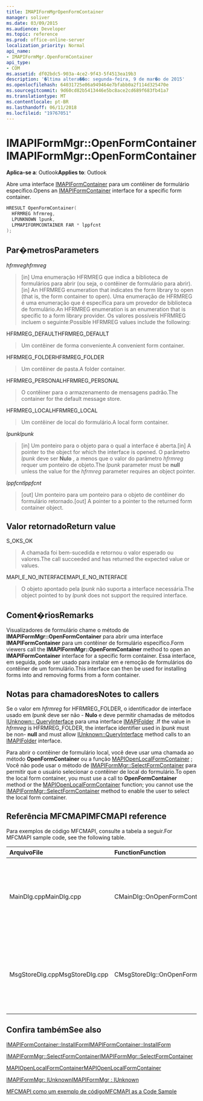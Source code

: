 ```yaml
---
title: IMAPIFormMgrOpenFormContainer
manager: soliver
ms.date: 03/09/2015
ms.audience: Developer
ms.topic: reference
ms.prod: office-online-server
localization_priority: Normal
api_name:
- IMAPIFormMgr.OpenFormContainer
api_type:
- COM
ms.assetid: df02bdc5-903a-4ce2-9f43-5f4513ea19b3
description: '�ltima altera��o: segunda-feira, 9 de mar�o de 2015'
ms.openlocfilehash: 64031725e06a949464e7bfabb0a2f114d325470e
ms.sourcegitcommit: 9d60cd82b5413446e5bc8ace2cd689f683fb41a7
ms.translationtype: MT
ms.contentlocale: pt-BR
ms.lasthandoff: 06/11/2018
ms.locfileid: "19767051"
---
```

# <a name="imapiformmgropenformcontainer"></a><span data-ttu-id="a0671-103">IMAPIFormMgr::OpenFormContainer</span><span class="sxs-lookup"><span data-stu-id="a0671-103">IMAPIFormMgr::OpenFormContainer</span></span>

  
  
<span data-ttu-id="a0671-104">**Aplica-se a**: Outlook</span><span class="sxs-lookup"><span data-stu-id="a0671-104">**Applies to**: Outlook</span></span> 
  
<span data-ttu-id="a0671-105">Abre uma interface [IMAPIFormContainer](imapiformcontaineriunknown.md) para um contêiner de formulário específico.</span><span class="sxs-lookup"><span data-stu-id="a0671-105">Opens an [IMAPIFormContainer](imapiformcontaineriunknown.md) interface for a specific form container.</span></span> 
  
```cpp
HRESULT OpenFormContainer(
  HFRMREG hfrmreg,
  LPUNKNOWN lpunk,
  LPMAPIFORMCONTAINER FAR * lppfcnt
);
```

## <a name="parameters"></a><span data-ttu-id="a0671-106">Par�metros</span><span class="sxs-lookup"><span data-stu-id="a0671-106">Parameters</span></span>

 <span data-ttu-id="a0671-107">_hfrmreg_</span><span class="sxs-lookup"><span data-stu-id="a0671-107">_hfrmreg_</span></span>
  
> <span data-ttu-id="a0671-108">[in] Uma enumeração HFRMREG que indica a biblioteca de formulários para abrir (ou seja, o contêiner de formulário para abrir).</span><span class="sxs-lookup"><span data-stu-id="a0671-108">[in] An HFRMREG enumeration that indicates the form library to open (that is, the form container to open).</span></span> <span data-ttu-id="a0671-109">Uma enumeração de HFRMREG é uma enumeração que é específica para um provedor de biblioteca de formulário.</span><span class="sxs-lookup"><span data-stu-id="a0671-109">An HFRMREG enumeration is an enumeration that is specific to a form library provider.</span></span> <span data-ttu-id="a0671-110">Os valores possíveis HFRMREG incluem o seguinte:</span><span class="sxs-lookup"><span data-stu-id="a0671-110">Possible HFRMREG values include the following:</span></span>
    
<span data-ttu-id="a0671-111">HFRMREG_DEFAULT</span><span class="sxs-lookup"><span data-stu-id="a0671-111">HFRMREG_DEFAULT</span></span> 
  
> <span data-ttu-id="a0671-112">Um contêiner de forma conveniente.</span><span class="sxs-lookup"><span data-stu-id="a0671-112">A convenient form container.</span></span>
    
<span data-ttu-id="a0671-113">HFRMREG_FOLDER</span><span class="sxs-lookup"><span data-stu-id="a0671-113">HFRMREG_FOLDER</span></span> 
  
> <span data-ttu-id="a0671-114">Um contêiner de pasta.</span><span class="sxs-lookup"><span data-stu-id="a0671-114">A folder container.</span></span> 
    
<span data-ttu-id="a0671-115">HFRMREG_PERSONAL</span><span class="sxs-lookup"><span data-stu-id="a0671-115">HFRMREG_PERSONAL</span></span> 
  
> <span data-ttu-id="a0671-116">O contêiner para o armazenamento de mensagens padrão.</span><span class="sxs-lookup"><span data-stu-id="a0671-116">The container for the default message store.</span></span> 
    
<span data-ttu-id="a0671-117">HFRMREG_LOCAL</span><span class="sxs-lookup"><span data-stu-id="a0671-117">HFRMREG_LOCAL</span></span> 
  
> <span data-ttu-id="a0671-118">Um contêiner de local do formulário.</span><span class="sxs-lookup"><span data-stu-id="a0671-118">A local form container.</span></span> 
    
 <span data-ttu-id="a0671-119">_lpunk_</span><span class="sxs-lookup"><span data-stu-id="a0671-119">_lpunk_</span></span>
  
> <span data-ttu-id="a0671-120">[in] Um ponteiro para o objeto para o qual a interface é aberta.</span><span class="sxs-lookup"><span data-stu-id="a0671-120">[in] A pointer to the object for which the interface is opened.</span></span> <span data-ttu-id="a0671-121">O parâmetro _lpunk_ deve ser **Nulo** , a menos que o valor do parâmetro _hfrmreg_ requer um ponteiro de objeto.</span><span class="sxs-lookup"><span data-stu-id="a0671-121">The  _lpunk_ parameter must be **null** unless the value for the  _hfrmreg_ parameter requires an object pointer.</span></span> 
    
 <span data-ttu-id="a0671-122">_lppfcnt_</span><span class="sxs-lookup"><span data-stu-id="a0671-122">_lppfcnt_</span></span>
  
> <span data-ttu-id="a0671-123">[out] Um ponteiro para um ponteiro para o objeto de contêiner do formulário retornado.</span><span class="sxs-lookup"><span data-stu-id="a0671-123">[out] A pointer to a pointer to the returned form container object.</span></span>
    
## <a name="return-value"></a><span data-ttu-id="a0671-124">Valor retornado</span><span class="sxs-lookup"><span data-stu-id="a0671-124">Return value</span></span>

<span data-ttu-id="a0671-125">S_OK</span><span class="sxs-lookup"><span data-stu-id="a0671-125">S_OK</span></span> 
  
> <span data-ttu-id="a0671-126">A chamada foi bem-sucedida e retornou o valor esperado ou valores.</span><span class="sxs-lookup"><span data-stu-id="a0671-126">The call succeeded and has returned the expected value or values.</span></span>
    
<span data-ttu-id="a0671-127">MAPI_E_NO_INTERFACE</span><span class="sxs-lookup"><span data-stu-id="a0671-127">MAPI_E_NO_INTERFACE</span></span> 
  
> <span data-ttu-id="a0671-128">O objeto apontado pela _lpunk_ não suporta a interface necessária.</span><span class="sxs-lookup"><span data-stu-id="a0671-128">The object pointed to by  _lpunk_ does not support the required interface.</span></span> 
    
## <a name="remarks"></a><span data-ttu-id="a0671-129">Coment�rios</span><span class="sxs-lookup"><span data-stu-id="a0671-129">Remarks</span></span>

<span data-ttu-id="a0671-130">Visualizadores de formulário chame o método de **IMAPIFormMgr::OpenFormContainer** para abrir uma interface **IMAPIFormContainer** para um contêiner de formulário específico.</span><span class="sxs-lookup"><span data-stu-id="a0671-130">Form viewers call the **IMAPIFormMgr::OpenFormContainer** method to open an **IMAPIFormContainer** interface for a specific form container.</span></span> <span data-ttu-id="a0671-131">Essa interface, em seguida, pode ser usado para instalar em e remoção de formulários do contêiner de um formulário.</span><span class="sxs-lookup"><span data-stu-id="a0671-131">This interface can then be used for installing forms into and removing forms from a form container.</span></span> 
  
## <a name="notes-to-callers"></a><span data-ttu-id="a0671-132">Notas para chamadores</span><span class="sxs-lookup"><span data-stu-id="a0671-132">Notes to callers</span></span>

<span data-ttu-id="a0671-133">Se o valor em _hfrmreg_ for HFRMREG_FOLDER, o identificador de interface usado em _lpunk_ deve ser não - **Nulo** e deve permitir chamadas de métodos [IUnknown:: QueryInterface](http://msdn.microsoft.com/pt-br/library/ms682521%28v=VS.85%29.aspx) para uma interface [IMAPIFolder](imapifolderimapicontainer.md) .</span><span class="sxs-lookup"><span data-stu-id="a0671-133">If the value in  _hfrmreg_ is HFRMREG_FOLDER, the interface identifier used in  _lpunk_ must be non- **null** and must allow [IUnknown::QueryInterface](http://msdn.microsoft.com/pt-br/library/ms682521%28v=VS.85%29.aspx) method calls to an [IMAPIFolder](imapifolderimapicontainer.md) interface.</span></span> 
  
<span data-ttu-id="a0671-134">Para abrir o contêiner de formulário local, você deve usar uma chamada ao método **OpenFormContainer** ou a função [MAPIOpenLocalFormContainer](mapiopenlocalformcontainer.md) ; Você não pode usar o método de [IMAPIFormMgr::SelectFormContainer](imapiformmgr-selectformcontainer.md) para permitir que o usuário selecionar o contêiner de local do formulário.</span><span class="sxs-lookup"><span data-stu-id="a0671-134">To open the local form container, you must use a call to **OpenFormContainer** method or the [MAPIOpenLocalFormContainer](mapiopenlocalformcontainer.md) function; you cannot use the [IMAPIFormMgr::SelectFormContainer](imapiformmgr-selectformcontainer.md) method to enable the user to select the local form container.</span></span> 
  
## <a name="mfcmapi-reference"></a><span data-ttu-id="a0671-135">Referência MFCMAPI</span><span class="sxs-lookup"><span data-stu-id="a0671-135">MFCMAPI reference</span></span>

<span data-ttu-id="a0671-136">Para exemplos de código MFCMAPI, consulte a tabela a seguir.</span><span class="sxs-lookup"><span data-stu-id="a0671-136">For MFCMAPI sample code, see the following table.</span></span>
  
|<span data-ttu-id="a0671-137">**Arquivo**</span><span class="sxs-lookup"><span data-stu-id="a0671-137">**File**</span></span>|<span data-ttu-id="a0671-138">**Function**</span><span class="sxs-lookup"><span data-stu-id="a0671-138">**Function**</span></span>|<span data-ttu-id="a0671-139">**Comment**</span><span class="sxs-lookup"><span data-stu-id="a0671-139">**Comment**</span></span>|
|:-----|:-----|:-----|
|<span data-ttu-id="a0671-140">MainDlg.cpp</span><span class="sxs-lookup"><span data-stu-id="a0671-140">MainDlg.cpp</span></span>  <br/> |<span data-ttu-id="a0671-141">CMainDlg::OnOpenFormContainer</span><span class="sxs-lookup"><span data-stu-id="a0671-141">CMainDlg::OnOpenFormContainer</span></span>  <br/> |<span data-ttu-id="a0671-142">MFCMAPI usa o método **IMAPIFormMgr::OpenFormContainer** para recuperar um contêiner de formulário para que o conteúdo do contêiner pode ser renderizado.</span><span class="sxs-lookup"><span data-stu-id="a0671-142">MFCMAPI uses the **IMAPIFormMgr::OpenFormContainer** method to retrieve a form container so the container's contents can be rendered.</span></span>  <br/> |
|<span data-ttu-id="a0671-143">MsgStoreDlg.cpp</span><span class="sxs-lookup"><span data-stu-id="a0671-143">MsgStoreDlg.cpp</span></span>  <br/> |<span data-ttu-id="a0671-144">CMsgStoreDlg::OnOpenFormContainer</span><span class="sxs-lookup"><span data-stu-id="a0671-144">CMsgStoreDlg::OnOpenFormContainer</span></span>  <br/> |<span data-ttu-id="a0671-145">MFCMAPI usa o método **IMAPIFormMgr::OpenFormContainer** para recuperar um contêiner de formulário para uma pasta, para que o conteúdo do contêiner pode ser renderizado.</span><span class="sxs-lookup"><span data-stu-id="a0671-145">MFCMAPI uses the **IMAPIFormMgr::OpenFormContainer** method to retrieve a form container for a folder so the container's contents can be rendered.</span></span>  <br/> |
   
## <a name="see-also"></a><span data-ttu-id="a0671-146">Confira também</span><span class="sxs-lookup"><span data-stu-id="a0671-146">See also</span></span>



[<span data-ttu-id="a0671-147">IMAPIFormContainer::InstallForm</span><span class="sxs-lookup"><span data-stu-id="a0671-147">IMAPIFormContainer::InstallForm</span></span>](imapiformcontainer-installform.md)
  
[<span data-ttu-id="a0671-148">IMAPIFormMgr::SelectFormContainer</span><span class="sxs-lookup"><span data-stu-id="a0671-148">IMAPIFormMgr::SelectFormContainer</span></span>](imapiformmgr-selectformcontainer.md)
  
[<span data-ttu-id="a0671-149">MAPIOpenLocalFormContainer</span><span class="sxs-lookup"><span data-stu-id="a0671-149">MAPIOpenLocalFormContainer</span></span>](mapiopenlocalformcontainer.md)
  
[<span data-ttu-id="a0671-150">IMAPIFormMgr: IUnknown</span><span class="sxs-lookup"><span data-stu-id="a0671-150">IMAPIFormMgr : IUnknown</span></span>](imapiformmgriunknown.md)


[<span data-ttu-id="a0671-151">MFCMAPI como um exemplo de código</span><span class="sxs-lookup"><span data-stu-id="a0671-151">MFCMAPI as a Code Sample</span></span>](mfcmapi-as-a-code-sample.md)

